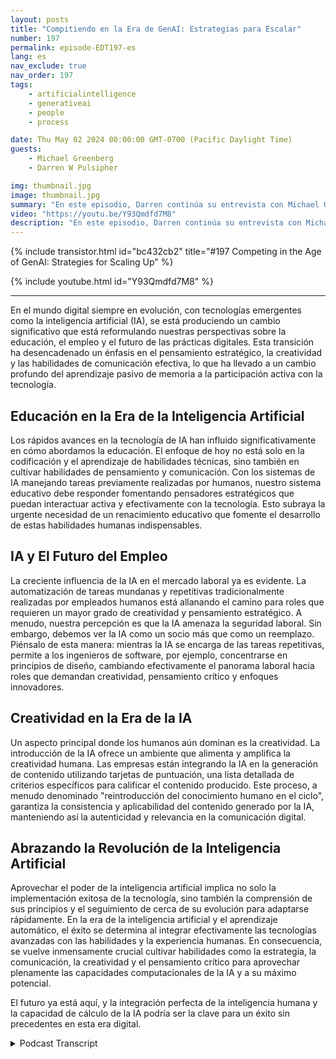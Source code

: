 ```yaml
---
layout: posts
title: "Compitiendo en la Era de GenAI: Estrategias para Escalar"
number: 197
permalink: episode-EDT197-es
lang: es
nav_exclude: true
nav_order: 197
tags:
    - artificialintelligence
    - generativeai
    - people
    - process

date: Thu May 02 2024 00:00:00 GMT-0700 (Pacific Daylight Time)
guests:
    - Michael Greenberg
    - Darren W Pulsipher

img: thumbnail.jpg
image: thumbnail.jpg
summary: "En este episodio, Darren continúa su entrevista con Michael Greenberg acerca del impacto de la IA Generativa en varias industrias, incluyendo la educación, trabajadores de la información, cuidado de la salud y más."
video: "https://youtu.be/Y93Qmdfd7M8"
description: "En este episodio, Darren continúa su entrevista con Michael Greenberg acerca del impacto de la IA Generativa en varias industrias, incluyendo la educación, trabajadores de la información, cuidado de la salud y más."
---
```


<div>
{% include transistor.html id="bc432cb2" title="#197 Competing in the Age of GenAI: Strategies for Scaling Up" %}

{% include youtube.html id="Y93Qmdfd7M8" %}
</div>

---

En el mundo digital siempre en evolución, con tecnologías emergentes como la inteligencia artificial (IA), se está produciendo un cambio significativo que está reformulando nuestras perspectivas sobre la educación, el empleo y el futuro de las prácticas digitales. Esta transición ha desencadenado un énfasis en el pensamiento estratégico, la creatividad y las habilidades de comunicación efectiva, lo que ha llevado a un cambio profundo del aprendizaje pasivo de memoria a la participación activa con la tecnología.

## Educación en la Era de la Inteligencia Artificial

Los rápidos avances en la tecnología de IA han influido significativamente en cómo abordamos la educación. El enfoque de hoy no está solo en la codificación y el aprendizaje de habilidades técnicas, sino también en cultivar habilidades de pensamiento y comunicación. Con los sistemas de IA manejando tareas previamente realizadas por humanos, nuestro sistema educativo debe responder fomentando pensadores estratégicos que puedan interactuar activa y efectivamente con la tecnología. Esto subraya la urgente necesidad de un renacimiento educativo que fomente el desarrollo de estas habilidades humanas indispensables.

## IA y El Futuro del Empleo

La creciente influencia de la IA en el mercado laboral ya es evidente. La automatización de tareas mundanas y repetitivas tradicionalmente realizadas por empleados humanos está allanando el camino para roles que requieren un mayor grado de creatividad y pensamiento estratégico. A menudo, nuestra percepción es que la IA amenaza la seguridad laboral. Sin embargo, debemos ver la IA como un socio más que como un reemplazo. Piénsalo de esta manera: mientras la IA se encarga de las tareas repetitivas, permite a los ingenieros de software, por ejemplo, concentrarse en principios de diseño, cambiando efectivamente el panorama laboral hacia roles que demandan creatividad, pensamiento crítico y enfoques innovadores.

## Creatividad en la Era de la IA

Un aspecto principal donde los humanos aún dominan es la creatividad. La introducción de la IA ofrece un ambiente que alimenta y amplifica la creatividad humana. Las empresas están integrando la IA en la generación de contenido utilizando tarjetas de puntuación, una lista detallada de criterios específicos para calificar el contenido producido. Este proceso, a menudo denominado "reintroducción del conocimiento humano en el ciclo", garantiza la consistencia y aplicabilidad del contenido generado por la IA, manteniendo así la autenticidad y relevancia en la comunicación digital.

## Abrazando la Revolución de la Inteligencia Artificial

Aprovechar el poder de la inteligencia artificial implica no solo la implementación exitosa de la tecnología, sino también la comprensión de sus principios y el seguimiento de cerca de su evolución para adaptarse rápidamente. En la era de la inteligencia artificial y el aprendizaje automático, el éxito se determina al integrar efectivamente las tecnologías avanzadas con las habilidades y la experiencia humanas. En consecuencia, se vuelve inmensamente crucial cultivar habilidades como la estrategia, la comunicación, la creatividad y el pensamiento crítico para aprovechar plenamente las capacidades computacionales de la IA y a su máximo potencial.

El futuro ya está aquí, y la integración perfecta de la inteligencia humana y la capacidad de cálculo de la IA podría ser la clave para un éxito sin precedentes en esta era digital.



<details>
<summary> Podcast Transcript </summary>

<p></p>

</details>
